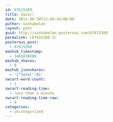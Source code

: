 ```yaml
---
id: 67615260
title: Хаха))
date: 2011-08-30T13:49:43+00:00
author: sashabelan
layout: post
guid: http://sashabelan.posterous.com/67615260
permalink: /67615260-2/
posterous_post:
  - 67615260
mashsb_timestamp:
  - 1465838608
mashsb_shares:
  - 0
mashsb_jsonshares:
  - '{"total":0}'
swcart-word-count:
  - 1
swcart-reading-time:
  - less then a minute
swcart-reading-time-raw:
  - 0
categories:
  - uncategorized
---
```

[](http://instagr.am/p/Lr3jX/)
